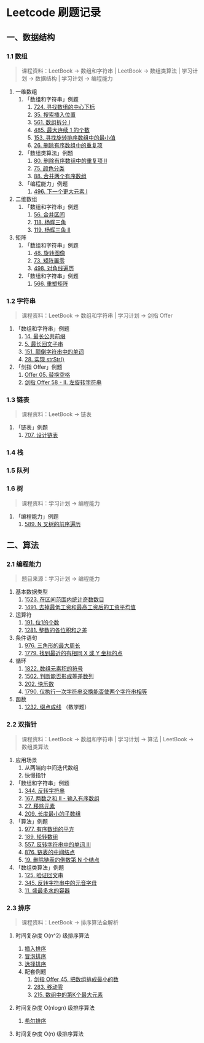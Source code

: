 # Leetcode 刷题记录

## 一、数据结构

### 1.1 数组

> 课程资料：LeetBook → 数组和字符串 | LeetBook → 数组类算法 | 学习计划 → 数据结构 | 学习计划 → 编程能力

1. 一维数组
    1. 「数组和字符串」例题
        1. [724. 寻找数组的中心下标](datastructures/array/leetcode/editor/cn/FindPivotIndex.java)
        2. [35. 搜索插入位置](datastructures/array/leetcode/editor/cn/SearchInsertPosition.java)
        3. [561. 数组拆分 I](datastructures/array/leetcode/editor/cn/ArrayPartitionI.java)
        4. [485. 最大连续 1 的个数](datastructures/array/leetcode/editor/cn/MaxConsecutiveOnes.java)
        5. [153. 寻找旋转排序数组中的最小值](datastructures/array/leetcode/editor/cn/FindMinimumInRotatedSortedArray.java)
        6. [26. 删除有序数组中的重复项](datastructures/array/leetcode/editor/cn/RemoveDuplicatesFromSortedArray.java)
    2. 「数组类算法」例题
        1. [80. 删除有序数组中的重复项 II](datastructures/array/leetcode/editor/cn/RemoveDuplicatesFromSortedArrayIi.java)
        2. [75. 颜色分类](datastructures/array/leetcode/editor/cn/SortColors.java)
        3. [88. 合并两个有序数组](datastructures/array/leetcode/editor/cn/MergeSortedArray.java)
    3. 「编程能力」例题
        1. [496. 下一个更大元素 I](datastructures/array/leetcode/editor/cn/NextGreaterElementI.java)
2. 二维数组
    1. 「数组和字符串」例题
        1. [56. 合并区间](datastructures/array/leetcode/editor/cn/MergeIntervals.java)
        2. [118. 杨辉三角](datastructures/array/leetcode/editor/cn/PascalsTriangle.java)
        3. [119. 杨辉三角 II](datastructures/array/leetcode/editor/cn/PascalsTriangleIi.java)
3. 矩阵
    1. 「数组和字符串」例题
        1. [48. 旋转图像](datastructures/array/leetcode/editor/cn/RotateImage.java)
        2. [73. 矩阵置零](datastructures/array/leetcode/editor/cn/SetMatrixZeroes.java)
        3. [498. 对角线遍历](datastructures/array/leetcode/editor/cn/DiagonalTraverse.java)
    2. 「数组和字符串」例题
        1. [566. 重塑矩阵](datastructures/array/leetcode/editor/cn/ReshapeTheMatrix.java)

### 1.2 字符串

> 课程资料：LeetBook → 数组和字符串 | 学习计划 → 剑指 Offer

1. 「数组和字符串」例题
    1. [14. 最长公共前缀](datastructures/string/leetcode/editor/cn/LongestCommonPrefix.java)
    2. [5. 最长回文子串](datastructures/string/leetcode/editor/cn/LongestPalindromicSubstring.java)
    3. [151. 颠倒字符串中的单词](datastructures/string/leetcode/editor/cn/ReverseWordsInAString.java)
    4. [28. 实现 strStr()](datastructures/string/leetcode/editor/cn/ImplementStrstr.java)
2. 「剑指 Offer」例题
    1. [Offer 05. 替换空格](datastructures/string/leetcode/editor/cn/TiHuanKongGeLcof.java)
    2. [剑指 Offer 58 - II. 左旋转字符串](datastructures/string/leetcode/editor/cn/ZuoXuanZhuanZiFuChuanLcof.java)

### 1.3 链表

> 课程资料：LeetBook → 链表

1. 「链表」例题
    1. [707. 设计链表](datastructures/linkedList/leetcode/editor/cn/DesignLinkedList.java)

### 1.4 栈

### 1.5 队列

### 1.6 树

> 课程资料：学习计划 → 编程能力

1. 「编程能力」例题
    1. [589. N 叉树的前序遍历](datastructures/tree/leetcode/editor/cn/NAryTreePreorderTraversal.java)

## 二、算法

### 2.1 编程能力

> 题目来源：学习计划 → 编程能力

1. 基本数据类型
    1. [1523. 在区间范围内统计奇数数目](skills/leetcode/editor/cn/CountOddNumbersInAnIntervalRange.java)
    2. [1491. 去掉最低工资和最高工资后的工资平均值](skills/leetcode/editor/cn/AverageSalaryExcludingTheMinimumAndMaximumSalary.java)
2. 运算符
    1. [191. 位1的个数](skills/leetcode/editor/cn/NumberOf1Bits.java)
    2. [1281. 整数的各位积和之差](skills/leetcode/editor/cn/SubtractTheProductAndSumOfDigitsOfAnInteger.java)
3. 条件语句
    1. [976. 三角形的最大周长](skills/leetcode/editor/cn/LargestPerimeterTriangle.java)
    2. [1779. 找到最近的有相同 X 或 Y 坐标的点](skills/leetcode/editor/cn/FindNearestPointThatHasTheSameXOrYCoordinate.java)
4. 循环
    1. [1822. 数组元素积的符号](skills/leetcode/editor/cn/SignOfTheProductOfAnArray.java)
    2. [1502. 判断能否形成等差数列](skills/leetcode/editor/cn/CanMakeArithmeticProgressionFromSequence.java)
    3. [202. 快乐数](skills/leetcode/editor/cn/HappyNumber.java)
    4. [1790. 仅执行一次字符串交换能否使两个字符串相等](skills/leetcode/editor/cn/CheckIfOneStringSwapCanMakeStringsEqual.java)
5. 函数
    1. [1232. 缀点成线](skills/leetcode/editor/cn/CheckIfItIsAStraightLine.java) （数学题）

### 2.2 双指针

> 课程资料：LeetBook → 数组和字符串 | 学习计划 → 算法 | LeetBook → 数组类算法

1. 应用场景
    1. 从两端向中间迭代数组
    2. 快慢指针
2. 「数组和字符串」例题
    1. [344. 反转字符串](algorithms/twopointers/leetcode/editor/cn/ReverseString.java)
    2. [167. 两数之和 II - 输入有序数组](algorithms/twopointers/leetcode/editor/cn/TwoSumIiInputArrayIsSorted.java)
    3. [27. 移除元素](algorithms/twopointers/leetcode/editor/cn/RemoveElement.java)
    4. [209. 长度最小的子数组](algorithms/twopointers/leetcode/editor/cn/MinimumSizeSubarraySum.java)
3. 「算法」例题
    1. [977. 有序数组的平方](algorithms/twopointers/leetcode/editor/cn/SquaresOfASortedArray.java)
    2. [189. 轮转数组](algorithms/twopointers/leetcode/editor/cn/RotateArray.java)
    3. [557. 反转字符串中的单词 III](algorithms/twopointers/leetcode/editor/cn/doc/content/ReverseWordsInAStringIii.md)
    4. [876. 链表的中间结点](algorithms/twopointers/leetcode/editor/cn/MiddleOfTheLinkedList.java)
    5. [19. 删除链表的倒数第 N 个结点](algorithms/twopointers/leetcode/editor/cn/RemoveNthNodeFromEndOfList.java)
4. 「数组类算法」例题
    1. [125. 验证回文串](algorithms/twopointers/leetcode/editor/cn/ValidPalindrome.java)
    2. [345. 反转字符串中的元音字母](algorithms/twopointers/leetcode/editor/cn/ReverseVowelsOfAString.java)
    3. [11. 盛最多水的容器](algorithms/twopointers/leetcode/editor/cn/ContainerWithMostWater.java)

### 2.3 排序

> 课程资料：LeetBook → 排序算法全解析

1. 时间复杂度 O(n^2) 级排序算法
    1. [插入排序](algorithms/sort/sorting/InsertionSort.java)
    2. [冒泡排序](algorithms/sort/sorting/BubbleSort.java)
    3. [选择排序](algorithms/sort/sorting/SelectionSort.java)
    4. 配套例题
        1. [剑指 Offer 45. 把数组排成最小的数](algorithms/sort/leetcode/editor/cn/BaShuZuPaiChengZuiXiaoDeShuLcof.java)
        2. [283. 移动零](algorithms/sort/leetcode/editor/cn/MoveZeroes.java)
        3. [215. 数组中的第K个最大元素](algorithms/sort/leetcode/editor/cn/KthLargestElementInAnArray.java)

2. 时间复杂度 O(nlogn) 级排序算法
    1. [希尔排序](algorithms/sort/sorting/ShellSort.java)

3. 时间复杂度 O(n) 级排序算法
